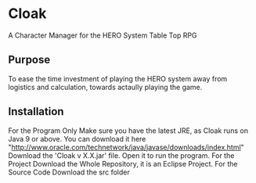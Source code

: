 # Cloak
A Character Manager for the HERO System Table Top RPG

## Purpose
To ease the time investment of playing the HERO system away from logistics and calculation, towards actaully playing the game.

## Installation
For the Program Only
Make sure you have the latest JRE, as Cloak runs on Java 9 or above. You can download it here "http://www.oracle.com/technetwork/java/javase/downloads/index.html"
Download the 'Cloak v X.X.jar' file. Open it to run the program.
For the Project
Download the Whole Repository, it is an Eclipse Project.
For the Source Code
Download the src folder
